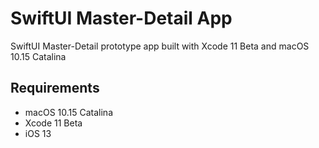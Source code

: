 # SwiftUI Master-Detail App

SwiftUI Master-Detail prototype app built with Xcode 11 Beta and macOS 10.15 Catalina

## Requirements
- macOS 10.15 Catalina
- Xcode 11 Beta
- iOS 13